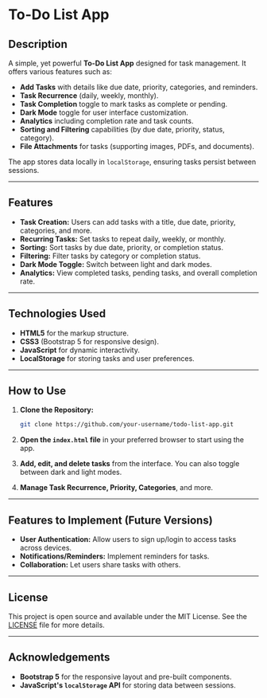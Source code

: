 # To-Do List App

## Description

A simple, yet powerful **To-Do List App** designed for task management. It offers various features such as:

* **Add Tasks** with details like due date, priority, categories, and reminders.
* **Task Recurrence** (daily, weekly, monthly).
* **Task Completion** toggle to mark tasks as complete or pending.
* **Dark Mode** toggle for user interface customization.
* **Analytics** including completion rate and task counts.
* **Sorting and Filtering** capabilities (by due date, priority, status, category).
* **File Attachments** for tasks (supporting images, PDFs, and documents).

The app stores data locally in `localStorage`, ensuring tasks persist between sessions.

---

## Features

* **Task Creation:** Users can add tasks with a title, due date, priority, categories, and more.
* **Recurring Tasks:** Set tasks to repeat daily, weekly, or monthly.
* **Sorting:** Sort tasks by due date, priority, or completion status.
* **Filtering:** Filter tasks by category or completion status.
* **Dark Mode Toggle:** Switch between light and dark modes.
* **Analytics:** View completed tasks, pending tasks, and overall completion rate.

---

## Technologies Used

* **HTML5** for the markup structure.
* **CSS3** (Bootstrap 5 for responsive design).
* **JavaScript** for dynamic interactivity.
* **LocalStorage** for storing tasks and user preferences.

---

## How to Use

1. **Clone the Repository:**

   ```bash
   git clone https://github.com/your-username/todo-list-app.git
   ```

2. **Open the `index.html` file** in your preferred browser to start using the app.

3. **Add, edit, and delete tasks** from the interface. You can also toggle between dark and light modes.

4. **Manage Task Recurrence, Priority, Categories**, and more.

---

## Features to Implement (Future Versions)

* **User Authentication:** Allow users to sign up/login to access tasks across devices.
* **Notifications/Reminders:** Implement reminders for tasks.
* **Collaboration:** Let users share tasks with others.

---

## License

This project is open source and available under the MIT License. See the [LICENSE](LICENSE) file for more details.

---

## Acknowledgements

* **Bootstrap 5** for the responsive layout and pre-built components.
* **JavaScript's `localStorage` API** for storing data between sessions.

